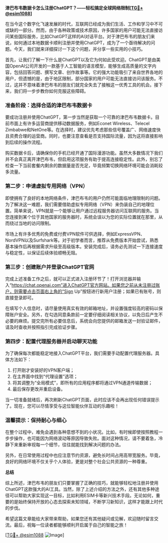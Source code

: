 **津巴布韦数据卡怎么注册ChatGPT？——轻松搞定全球网络限制[[TG💪+ @esim1088](https://t.me/s/esim1088)]**

在当今这个数字化飞速发展的时代，互联网已经成为我们生活、工作和学习中不可或缺的一部分。然而，由于各种政策或技术原因，许多国家的用户可能无法直接访问某些国际服务，比如ChatGPT这样的AI对话平台。对于津巴布韦的朋友们来说，如何通过本地数据卡顺利注册并使用ChatGPT，成为了一个亟待解决的问题。今天，我们就来详细探讨一下这个问题，并分享一些实用的小技巧。

首先，让我们了解一下什么是ChatGPT以及它为何如此受欢迎。ChatGPT是由美国OpenAI公司开发的一款基于人工智能的语言模型，能够生成高质量的文字内容，包括回答问题、撰写文章、创作故事等。它的强大功能吸引了来自世界各地的用户，但遗憾的是，由于地区限制，部分国家的用户可能无法直接访问该服务。不过，这并不意味着津巴布韦的朋友们就完全失去了接触这一优秀工具的机会。接下来，我们将一步步教你如何克服这些障碍。

### 准备阶段：选择合适的津巴布韦数据卡

要成功注册并使用ChatGPT，第一步当然是获取一个可靠的津巴布韦数据卡。目前市面上有许多运营商提供移动数据服务，例如Econet Wireless、Telecel Zimbabwe和NetOne等。在选择时，建议优先考虑那些信号覆盖广、网络速度快且资费合理的运营商。同时，也要注意查看是否支持国际流量，因为这将直接影响到后续的操作流程。

购买数据卡后，请确保你的手机已经开通了国际漫游功能。虽然大多数情况下我们并不会真正离开津巴布韦，但启用这项服务有助于提高连接稳定性。此外，别忘了检查一下当前套餐内剩余的数据量是否充足，毕竟频繁切换网络环境可能会消耗较多流量。

### 第二步：申请虚拟专用网络（VPN）

即使拥有了良好的本地网络条件，津巴布韦的用户仍然可能面临地理限制的问题。为了解决这一难题，我们需要借助虚拟专用网络（VPN）来伪装自己的地理位置。简单来说，VPN就是一个能够让用户通过远程服务器访问互联网的服务。当您连接到某个位于其他国家的服务器时，系统会误以为您的实际位置就在那里，从而绕过当地的访问限制。

市场上有许多优秀的免费或付费VPN软件可供选择，例如ExpressVPN、NordVPN以及Surfshark等。对于初学者而言，推荐从免费版本开始尝试，熟悉基本操作后再根据需求升级至高级版本。安装完成后，请务必先测试一下连接速度与稳定性，以保证后续体验顺畅无阻。

### 第三步：创建账户并登录ChatGPT官网

完成上述准备工作之后，就可以正式进入注册环节了！打开浏览器并输入“https://chat.openai.com”进入ChatGPT官方网站。如果您之前从未注册过账户，则需要点击页面右上角的“Sign Up”按钮进行新用户注册；如果已有账号，则直接登录即可。

在填写个人信息时，请尽量使用真实有效的邮箱地址，并设置强度较高的密码以保障账户安全。另外，在勾选同意条款前一定要仔细阅读相关协议，以免日后产生不必要的麻烦。提交完所有必要信息后，系统会向您提供的邮箱发送一封验证邮件，请及时查收并按照指引完成验证步骤。

### 第四步：配置代理服务器并启动聊天功能

为了确保每次都能稳定地接入ChatGPT平台，我们需要手动配置代理服务器。具体方法如下：

1. 打开刚才安装好的VPN客户端；
2. 在主界面中找到“代理设置”选项；
3. 将其调整为“全局模式”，即所有的应用程序都将通过VPN通道传输数据；
4. 最后保存更改并重启设备。

当一切准备就绪后，再次刷新ChatGPT页面，此时应该不会再出现任何错误提示了。现在，您可以尽情享受与这位智能伙伴互动的乐趣啦！

### 温馨提示：保持耐心与细心

在整个过程中，难免会遇到各种意想不到的小状况。比如，有时候即使按照教程一步步操作，也可能因为网络波动等原因导致失败。面对这种情况，请不要着急，冷静下来重新审视每一个细节，往往就能找到解决问题的办法。

另外，在日常使用过程中也应注意节约资源，避免长时间占用高带宽服务。毕竟，良好的网络环境不仅关乎个人体验，更是对整个社会公共资源的一种尊重。

**总结**

综上所述，津巴布韦的朋友们只要掌握了正确的技巧，就能够轻松地注册并使用ChatGPT这款强大的AI工具。当然，除了上述介绍的方法之外，还有其他多种途径可以帮助大家实现这一目标，比如利用ESIM卡等新兴技术手段。无论如何，重要的是始终保持开放的心态去探索未知领域，不断学习新知识，这样才能跟上时代的步伐。

希望这篇文章能给大家带来帮助，如果您还有其他疑问或见解，欢迎随时留言交流。最后，祝每一位读者都能够顺利开启属于自己的智能之旅！

[[TG💪+ @esim1088](https://t.me/s/esim1088) ![Image](https://i.postimg.cc/4NQfJmqS/Snipaste-2025-05-13-00-14-12.png)]